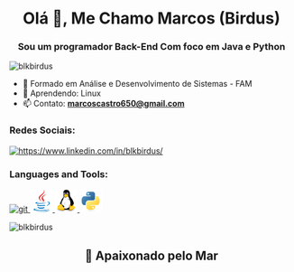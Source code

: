 <h1 align="center">Olá 👋, Me Chamo Marcos (Birdus)</h1>
<h3 align="center">Sou um programador Back-End Com foco em Java e Python</h3>

<p align="left"> <img src="https://komarev.com/ghpvc/?username=blkbirdus&label=Surfers&color=b40e88&style=plastic" alt="blkbirdus" /> </p>

- 📖 Formado em Análise e Desenvolvimento de Sistemas - FAM
- 🌱 Aprendendo: Linux
- 📫 Contato: **<marcoscastro650@gmail.com>**

<h3 align="left">Redes Sociais:</h3>
<p align="left">
<a href="https://www.linkedin.com/in/blkbirdus/" target="blank"><img align="center" src="https://raw.githubusercontent.com/rahuldkjain/github-profile-readme-generator/master/src/images/icons/Social/linked-in-alt.svg" alt="https://www.linkedin.com/in/blkbirdus/" height="30" width="40" /></a>
</p>

<h3 align="left">Languages and Tools:</h3>
<p align="left"> <a href="https://git-scm.com/" target="_blank" rel="noreferrer"> <img src="https://www.vectorlogo.zone/logos/git-scm/git-scm-icon.svg" alt="git" width="40" height="40"/> </a> <a href="https://www.java.com" target="_blank" rel="noreferrer"> <img src="https://raw.githubusercontent.com/devicons/devicon/master/icons/java/java-original.svg" alt="java" width="40" height="40"/> </a> <a href="https://www.linux.org/" target="_blank" rel="noreferrer"> <img src="https://raw.githubusercontent.com/devicons/devicon/master/icons/linux/linux-original.svg" alt="linux" width="40" height="40"/> </a> <a href="https://www.python.org" target="_blank" rel="noreferrer"> <img src="https://raw.githubusercontent.com/devicons/devicon/master/icons/python/python-original.svg" alt="python" width="40" height="40"/> </a> </p>

<p><img align="center" src="https://github-readme-stats-blkbirdus-projects.vercel.app/api/top-langs/?username=blkbirdus&show_icons=true&theme=synthwave&title_color=ffffff&text_color=ffffff&bg_color=ae1e94&locale=en&layout=compact" alt="blkbirdus" /></p>
<h2 align="center"> 🌊 Apaixonado pelo Mar </h2>
